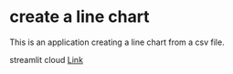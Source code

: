 # create a line chart
This is an application creating a line chart from a csv file.

streamlit cloud [Link](https://examplescreate-chart-from-csv-filestreamlit-app-create-3n3u3w.streamlit.app/)
